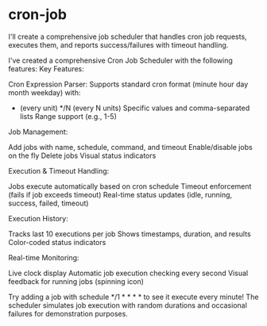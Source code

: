 # cron-job
I'll create a comprehensive job scheduler that handles cron job requests, executes them, and reports success/failures with timeout handling.

I've created a comprehensive Cron Job Scheduler with the following features:
Key Features:

Cron Expression Parser: Supports standard cron format (minute hour day month weekday) with:

* (every unit)
*/N (every N units)
Specific values and comma-separated lists
Range support (e.g., 1-5)


Job Management:

Add jobs with name, schedule, command, and timeout
Enable/disable jobs on the fly
Delete jobs
Visual status indicators


Execution & Timeout Handling:

Jobs execute automatically based on cron schedule
Timeout enforcement (fails if job exceeds timeout)
Real-time status updates (idle, running, success, failed, timeout)


Execution History:

Tracks last 10 executions per job
Shows timestamps, duration, and results
Color-coded status indicators


Real-time Monitoring:

Live clock display
Automatic job execution checking every second
Visual feedback for running jobs (spinning icon)



Try adding a job with schedule */1 * * * * to see it execute every minute! The scheduler simulates job execution with random durations and occasional failures for demonstration purposes.
